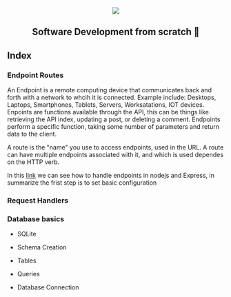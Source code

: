<div align="center">
  <img src="https://uploads-ssl.webflow.com/5eb2f56932c3562feab232e3/5f73550d00249e7e96c9f3de_Logo.png">
</div>
<h2 align="center">Software Development from scratch 🤖</h2>

## Index
### Endpoint Routes

An Endpoint is a remote computing device that communicates back and forth with a network to whcih it is connected. Example include: Desktops, Laptops, Smartphones, Tablets, Servers, Worksatations, IOT devices. Enpoints are functions available through the API, this can be things like retrieving the API index, updating a post, or deleting a comment. Endpoints perform a specific function, taking some number of parameters and return data to the client. 

A route is the "name" you use to access endpoints, used in the URL. A route can have multiple endpoints associated with it, and which is used dependes on the HTTP verb. 

In this [link](https://medium.com/@wlodarczyk_j/tutorial-handling-endpoints-in-node-js-and-express-ce26cb550c28) we can see how to handle endpoints in nodejs and Express, in summarize the frist step is to set basic configuration 

### Request Handlers

### Database basics

* SQLite

* Schema Creation

* Tables

* Queries

* Database Connection
